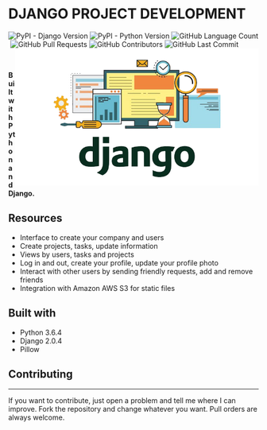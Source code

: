 # DJANGO PROJECT DEVELOPMENT 
<p align = left'>
    <img alt="PyPI - Django Version" src="https://img.shields.io/pypi/djversions/djangorestframework">
    <img alt="PyPI - Python Version" src="https://img.shields.io/pypi/pyversions/Django">
    <img alt="GitHub Language Count" src="https://img.shields.io/github/languages/count/ricardolopespires/Django" />
    <img alt="" src="https://img.shields.io/github/repo-size/ricardolopespires/Django" />
    <img alt="GitHub Pull Requests" src="https://img.shields.io/github/issues-pr/ricardolopespires/Django" />
    <img alt="GitHub Contributors" src="https://img.shields.io/github/contributors/ricardolopespires/Django" />
    <img alt="GitHub Last Commit" src="https://img.shields.io/github/last-commit/ricardolopespires/Django" />
                
   <img align = right src="https://github.com/ricardolopespires/Django/blob/master//banner-django.png" width = 490/>
</p>


<br>

**Built with Python and Django.**




## Resources

* Interface to create your company and users
* Create projects, tasks, update information
* Views by users, tasks and projects
* Log in and out, create your profile, update your profile photo
* Interact with other users by sending friendly requests, add and remove friends
* Integration with Amazon AWS S3 for static files

## Built with

* Python 3.6.4
* Django  2.0.4
* Pillow

## Contributing

-----------------------------------------------------
If you want to contribute, just open a problem and tell me where I can improve.
Fork the repository and change whatever you want.
Pull orders are always welcome.
